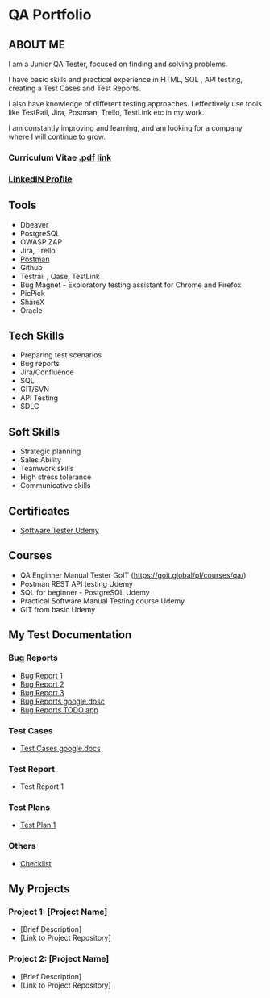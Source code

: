 # QA Portfolio
## ABOUT ME

I am a Junior QA Tester, focused on finding and solving problems. 

I have basic skills and practical experience in HTML, SQL , API testing, creating
a Test Cases and Test Reports.

I also have knowledge of different testing approaches. I effectively use tools like
TestRail, Jira, Postman, Trello, TestLink etc in my work. 

I am constantly improving and learning, and am looking for a company where I
will continue to grow.

### Curriculum Vitae [.pdf](https://github.com/MichalKapustka3/QAPortfolio/blob/fe6d6668aa3bd348b8f499a2b7b28aca9766b2ab/cv2michalkapustka.pdf) [link](https://cvmichalkap.netlify.app/)
### [LinkedIN Profile](https://www.linkedin.com/in/michał-kapustka-qa3/)


## Tools
- Dbeaver
- PostgreSQL
- OWASP ZAP
- Jira, Trello
- [Postman](https://www.postman.com/)
- Github
- Testrail , Qase, TestLink
- Bug Magnet - Exploratory testing assistant for Chrome and Firefox
- PicPick
- ShareX
- Oracle

## Tech Skills
- Preparing test scenarios
- Bug reports
- Jira/Confluence
- SQL
- GIT/SVN
- API Testing
- SDLC

## Soft Skills
- Strategic planning
- Sales Ability
- Teamwork skills
- High stress tolerance
- Communicative skills

## Certificates
- [Software Tester Udemy](https://github.com/MichalKapustka3/QAPortfolio/blob/f67ff90015e39fb621fe343f793536a7044bf8e6/Certificates/Testeroprogramowaniaudemy.pdf)


## Courses
- QA Enginner Manual Tester GoIT (https://goit.global/pl/courses/qa/)
- Postman REST API testing Udemy
- SQL for beginner - PostgreSQL Udemy
- Practical Software Manual Testing course Udemy
- GIT from basic Udemy


## My Test Documentation
### Bug Reports
- [Bug Report 1](https://github.com/MichalKapustka3/QAPortfolio/blob/36f49864e6d44e64b6a279462a331712d12f3612/Exemples/BugReport/br1.pdf)
- [Bug Report 2](https://github.com/MichalKapustka3/QAPortfolio/blob/95503424ca2be05bc2943da2476ed16f6088788e/Exemples/BugReport/br2.pdf)
- [Bug Report 3](https://github.com/MichalKapustka3/QAPortfolio/blob/95503424ca2be05bc2943da2476ed16f6088788e/Exemples/BugReport/br3.pdf)
- [Bug Reports google.dosc](https://docs.google.com/spreadsheets/d/1UXxL41IyziiaECYpVYlm7Fm9Wto29KC6_172_8YZ2Nk/edit?usp=sharing)
- [Bug Reports TODO app](https://docs.google.com/document/d/1pkActbXGyJPVpF90jrKYDMJCyKLNuZZ4DsbjYOqRGXc/edit?usp=sharing)

### Test Cases
- [Test Cases google.docs](https://docs.google.com/spreadsheets/d/1R8rDg00uMZXcMmIyST5wsUjIBDw7_P9S/edit?usp=sharing&ouid=113016739836840316972&rtpof=true&sd=true)
### Test Report
- Test Report 1

### Test Plans
- [Test Plan 1](https://github.com/MichalKapustka3/QAPortfolio/blob/8ca53fa66d0ede71d91a3d13416faac5bfdc6468/Exemples/Test%20plan/Testplan1.pdf)

### Others 
- [Checklist](https://docs.google.com/document/d/1AINqGEyX_ze0ELH3zGNdjN37NVCM6gEfdSp70uPy58s/edit?usp=sharing)

## My Projects
### Project 1: [Project Name]
- [Brief Description]
- [Link to Project Repository]

### Project 2: [Project Name]
- [Brief Description]
- [Link to Project Repository]
